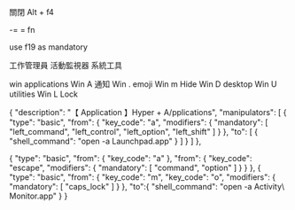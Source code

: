 關閉 Alt + f4

-= = fn

use f19 as mandatory

工作管理員 活動監視器 系統工具



win applications
Win A 通知
Win .   emoji
Win m Hide
Win D desktop
Win U utilities
Win L Lock


{
  "description": "【 Application 】Hyper + A/pplications",
  "manipulators": [
    {
      "type": "basic",
      "from": {
        "key_code": "a",
        "modifiers": {
          "mandatory": [
            "left_command",
            "left_control",
            "left_option",
            "left_shift"
          ]
        }
      },
      "to": [
        {
          "shell_command": "open -a Launchpad.app"
        }
      ]
    }
  ]
},



{
  "type": "basic",
  "from": {
    "key_code": "a"
  },
  "from": {
    "key_code": "escape",
    "modifiers": {
      "mandatory": [
        "command",
        "option"
      ]
    }
  }
},
{
  "type": "basic",
  "from": {
    "key_code": "m",
    "key_code": "o",
    "modifiers": {
      "mandatory": [
        "caps_lock"
      ]
    }
  },
  "to":{
    "shell_command": "open -a Activity\\ Monitor.app"
  }
}
